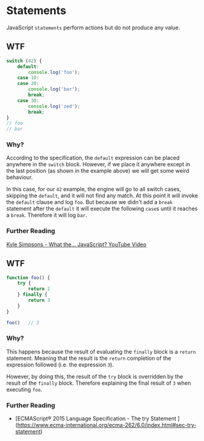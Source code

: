 # Statements
JavaScript `statements` perform actions but do not produce any value.

## WTF
```js
switch (42) {
    default:
        console.log('foo');
    case 10:
    case 20:
        console.log('bar');
        break;
    case 30:
        console.log('zed');
        break;
}
// foo
// bar
```

### Why?
According to the specification, the `default` expression can be placed anywhere in the `switch` block. However, if we place it anywhere except in the last position (as shown in the example above) we will get some weird behaviour.

In this case, for our `42` example, the engine will go to all switch cases, skipping the `default`, and it will not find any match. At this point it will invoke the `default` clause and log `foo`. But because we didn't add a `break` statement after the `default` it will execute the following `case`s until it reaches a `break`. Therefore it will log `bar`.

### Further Reading
[Kyle Simpsons - What the... JavaScript? YouTube Video](https://www.youtube.com/watch?v=2pL28CcEijU)

## WTF
```js
function foo() {
    try {
        return 2
    } finally {
        return 3
    }
}

foo()   // 3
```

### Why?
This happens because the result of evaluating the `finally` block is a `return` statement. Meaning that the result is the `return` completion of the expression followed (i.e. the expression `3`).

However, by doing this, the result of the `try` block is overridden by the result of the `finally` block. Therefore explaining the final result of `3` when executing `foo`.

### Further Reading
* [ECMAScript® 2015 Language Specification - The try Statement ] (https://www.ecma-international.org/ecma-262/6.0/index.html#sec-try-statement)

